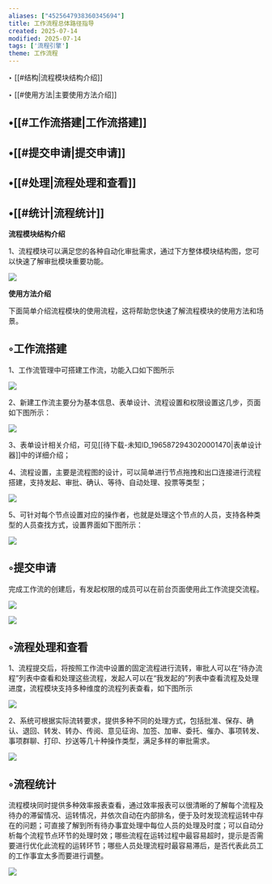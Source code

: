 ```yaml
---
aliases: ["4525647938360345694"]
title: 工作流程总体路径指导
created: 2025-07-14
modified: 2025-07-14
tags: ['流程引擎']
theme: 工作流程
---
```


‣ [[#结构|流程模块结构介绍]]

‣ [[#使用方法|主要使用方法介绍]]

## •[[#工作流搭建|工作流搭建]]

## •[[#提交申请|提交申请]]

## •[[#处理|流程处理和查看]]

## •[[#统计|流程统计]]

**流程模块结构介绍**

1、流程模块可以满足您的各种自动化审批需求，通过下方整体模块结构图，您可以快速了解审批模块重要功能。

![](056089e0be0b29d62b66c79fcc9b4c4b.jpg)

**使用方法介绍**

下面简单介绍流程模块的使用流程，这将帮助您快速了解流程模块的使用方法和场景。

## ◦工作流搭建

1、工作流管理中可搭建工作流，功能入口如下图所示

![](3ac5f4f59ffa5bdf9faed8ba526a99eb.jpg)

2、新建工作流主要分为基本信息、表单设计、流程设置和权限设置这几步，页面如下图所示：

![](bb9fc412a6080cda3f1501c230f0bfe0.jpg)

3、表单设计相关介绍，可见[[待下载-未知ID_1965872943020001470|表单设计器]]中的详细介绍；

4、流程设置，主要是流程图的设计，可以简单进行节点拖拽和出口连接进行流程搭建，支持发起、审批、确认、等待、自动处理、投票等类型；

![](933ef29fa5456a55c3a5b56c3777d6b4.jpg)

5、可针对每个节点设置对应的操作者，也就是处理这个节点的人员，支持各种类型的人员查找方式，设置界面如下图所示：

![](64dd0da2c3729f243d921310bd3a4f63.jpg)

## ◦提交申请

完成工作流的创建后，有发起权限的成员可以在前台页面使用此工作流提交流程。

![](d3500f86dd181059468b1261720c03de.jpg)

![](4ed7c2420d43a37fb271e2add39e05b0.jpg)

## ◦流程处理和查看

1、流程提交后，将按照工作流中设置的固定流程进行流转，审批人可以在“待办流程”列表中查看和处理这些流程，发起人可以在“我发起的”列表中查看流程及处理进度，流程模块支持多种维度的流程列表查看，如下图所示

![](2f06b23589bbbcf40641c798c367b2b9.jpg)

2、系统可根据实际流转要求，提供多种不同的处理方式，包括批准、保存、确认、退回、转发、转办、传阅、意见征询、加签、加审、委托、催办、事项转发、事项群聊、打印、抄送等几十种操作类型，满足多样的审批需求。

![](49d3ae65df7f9872a5e6037f7227427c.jpg)

## ◦流程统计

流程模块同时提供多种效率报表查看，通过效率报表可以很清晰的了解每个流程及待办的滞留情况、运转情况，并依次自动在内部排名，便于及时发现流程运转中存在的问题；可直接了解到所有待办事宜处理中每位人员的处理及时度；可以自动分析每个流程节点环节的处理时效；哪些流程在运转过程中最容易超时，提示是否需要进行优化此流程的运转环节；哪些人员处理流程时最容易滞后，是否代表此员工的工作事宜太多而要进行调整。

![](724d7fa7a14e3eb1b2f73322ff796d8e.jpg)
